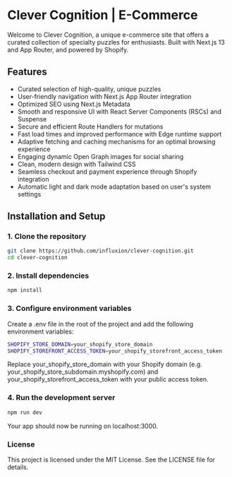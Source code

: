 # Clever Cognition | E-Commerce

Welcome to Clever Cognition, a unique e-commerce site that offers a curated collection of specialty puzzles for enthusiasts. Built with Next.js 13 and App Router, and powered by Shopify.

## Features

- Curated selection of high-quality, unique puzzles
- User-friendly navigation with Next.js App Router integration
- Optimized SEO using Next.js Metadata
- Smooth and responsive UI with React Server Components (RSCs) and Suspense
- Secure and efficient Route Handlers for mutations
- Fast load times and improved performance with Edge runtime support
- Adaptive fetching and caching mechanisms for an optimal browsing experience
- Engaging dynamic Open Graph images for social sharing
- Clean, modern design with Tailwind CSS
- Seamless checkout and payment experience through Shopify integration
- Automatic light and dark mode adaptation based on user's system settings

## Installation and Setup

### 1. Clone the repository

```bash
git clone https://github.com/influxion/clever-cognition.git
cd clever-cognition
```

### 2. Install dependencies

```bash
npm install
```

### 3. Configure environment variables

Create a .env file in the root of the project and add the following environment variables:

```bash
SHOPIFY_STORE_DOMAIN=your_shopify_store_domain
SHOPIFY_STOREFRONT_ACCESS_TOKEN=your_shopify_storefront_access_token
```

Replace your_shopify_store_domain with your Shopify domain (e.g. your_shopify_store_subdomain.myshopify.com) and your_shopify_storefront_access_token with your public access token.

### 4. Run the development server

```bash
npm run dev
```

Your app should now be running on localhost:3000.

### License

This project is licensed under the MIT License. See the LICENSE file for details.
